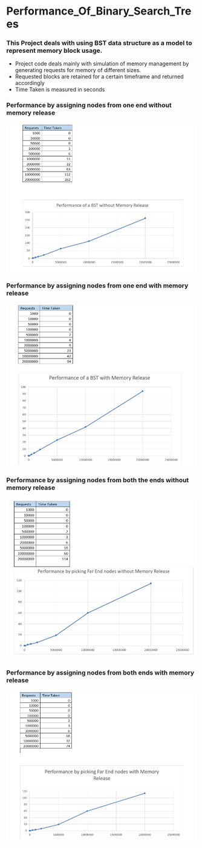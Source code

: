 # Performance_Of_Binary_Search_Trees
### This Project deals with using BST data structure as a model to represent memory block usage.
- Project code deals mainly with simulation of memory management by generating requests for memory of different sizes. 
- Requested blocks are retained for a certain timeframe and returned accordingly
- Time Taken is measured in seconds

### Performance by assigning nodes from one end without memory release
<img src="Graphs/Part1.PNG">

### Performance by assigning nodes from one end with memory release
<img src="Graphs/Part2.PNG">

### Performance by assigning nodes from both the ends without memory release
<img src="Graphs/Part3.PNG">

### Performance by assigning nodes from both ends with memory release
<img src="Graphs/Part4.PNG">
